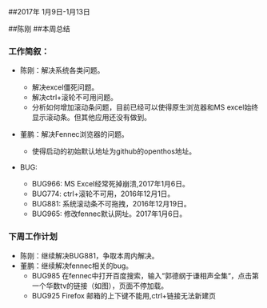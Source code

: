 ##2017年 1月9日-1月13日

##陈刚
##本周总结
### 工作简叙：
  - 陈刚：解决系统各类问题。
    - 解决excel僵死问题。
    - 解决ctrl+滚轮不可用问题。
    - 分析如何增加滚动条问题，目前已经可以使得原生浏览器和MS excel始终显示滚动条。但其他应用还没有做到。
  - 董鹏：解决Fennec浏览器的问题。
    - 使得启动的初始默认地址为github的openthos地址。

  - BUG:
    - BUG966: MS Excel经常死掉崩溃,2017年1月6日。
    - BUG774: ctrl+滚轮不可用，2016年12月1日。
    - BUG881: 系统滚动条不可拖拽，2016年12月19日。
    - BUG965:  修改fennec默认网址。2017年1月6日。
 
### 下周工作计划
  - 陈刚：继续解决BUG881，争取本周内解决。
  - 董鹏：继续解决fennec相关的bug。
    - BUG985 在fennec中打开百度搜索，输入“郭德纲于谦相声全集“，点击第一个华数tv的链接（如图），页面不停加载。
    - BUG925 Firefox 邮箱的上下键不能用,ctrl+链接无法新建页

